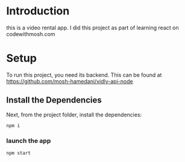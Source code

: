 # Introduction
this is a video rental app. I did this project as part of learning react on codewithmosh.com



# Setup
To run this project, you need its backend. This can be found at https://github.com/mosh-hamedani/vidly-api-node


## Install the Dependencies
Next, from the project folder, install the dependencies:

`npm i`
### launch the app
`npm start`
